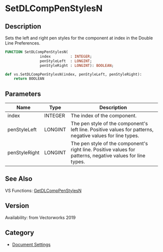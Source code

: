 # SetDLCompPenStylesN

## Description
Sets the left and right pen styles for the component at index in the Double Line Preferences.

```pascal
FUNCTION SetDLCompPenStylesN(
				index         : INTEGER;
				penStyleLeft  : LONGINT;
				penStyleRight : LONGINT): BOOLEAN;
```

```python
def vs.SetDLCompPenStylesN(index, penStyleLeft, penStyleRight):
    return BOOLEAN
```

## Parameters
|Name|Type|Description|
|---|---|---|
|index|INTEGER|The index of the component.|
|penStyleLeft|LONGINT|The pen style of the component's left line.  Positive values for patterns, negative values for line types.|
|penStyleRight|LONGINT|The pen style of the component's right line.  Positive values for patterns, negative values for line types.|

## See Also
VS Functions:
[GetDLCompPenStylesN](GetDLCompPenStylesN.md)

## Version
Availability: from Vectorworks 2019

## Category
* [Document Settings](../Categories/Document%20Settings.md)
